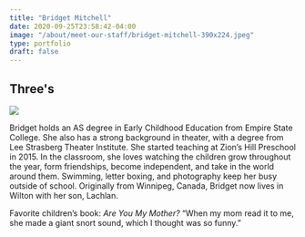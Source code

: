 ```yaml
---
title: "Bridget Mitchell"
date: 2020-09-25T23:58:42-04:00
image: "/about/meet-our-staff/bridget-mitchell-390x224.jpeg"
type: portfolio
draft: false
---
```


## Three's

![](/about/meet-our-staff/bridget-mitchell-150x150.jpeg)

Bridget holds an AS degree in Early Childhood Education from Empire State College. She also has a strong background in theater, with a degree from Lee Strasberg Theater Institute. She started teaching at Zion’s Hill Preschool in 2015. In the classroom, she loves watching the children grow throughout the year, form friendships, become independent, and take in the world around them. Swimming, letter boxing, and photography keep her busy outside of school. Originally from Winnipeg, Canada, Bridget now lives in Wilton with her son, Lachlan.

Favorite children’s book: *Are You My Mother?* “When my mom read it to me, she made a giant snort sound, which I thought was so funny.”
